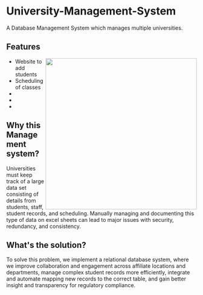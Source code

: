 # University-Management-System
A Database Management System which manages multiple universities.

## Features

<img align="right" width="400" height="auto" src="public/images/preview.gif">

- Website to add students
- Scheduling of classes
- 
- 
- 

## Why this Management system?

Universities must keep track of a large data set consisting of details from students, staff, student records, and scheduling. 
Manually managing and documenting this type of data on excel sheets can lead to major issues with security, redundancy, and consistency. 

## What's the solution?

To solve this problem, we implement a relational database system, where we improve collaboration and engagement across affiliate locations and departments, manage complex student records more efficiently, integrate and automate mapping new records to the correct table, and gain better insight and transparency for regulatory compliance.


